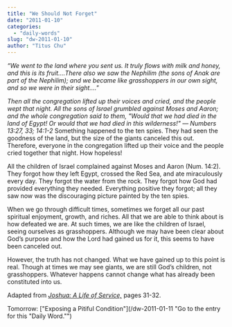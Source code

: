 ```yaml
---
title: "We Should Not Forget"
date: "2011-01-10"
categories: 
  - "daily-words"
slug: "dw-2011-01-10"
author: "Titus Chu"
---
```


_“We went to the land where you sent us. It truly flows with milk and honey, and this is its fruit....There also we saw the Nephilim (the sons of Anak are part of the Nephilim); and we became like grasshoppers in our own sight, and so we were in their sight...."_

_Then all the congregation lifted up their voices and cried, and the people wept that night. All the sons of Israel grumbled against Moses and Aaron; and the whole congregation said to them, "Would that we had died in the land of Egypt! Or would that we had died in this wilderness!" — Numbers 13:27, 33; 14:1-2_ Something happened to the ten spies. They had seen the goodness of the land, but the size of the giants canceled this out. Therefore, everyone in the congregation lifted up their voice and the people cried together that night. How hopeless!

All the children of Israel complained against Moses and Aaron (Num. 14:2). They forgot how they left Egypt, crossed the Red Sea, and ate miraculously every day. They forgot the water from the rock. They forgot how God had provided everything they needed. Everything positive they forgot; all they saw now was the discouraging picture painted by the ten spies.

When we go through difficult times, sometimes we forget all our past spiritual enjoyment, growth, and riches. All that we are able to think about is how defeated we are. At such times, we are like the children of Israel, seeing ourselves as grasshoppers. Although we may have been clear about God’s purpose and how the Lord had gained us for it, this seems to have been canceled out.

However, the truth has not changed. What we have gained up to this point is real. Though at times we may see giants, we are still God’s children, not grasshoppers. Whatever happens cannot change what has already been constituted into us.

Adapted from _[Joshua: A Life of Service,](/book-joshua/ "Go to the listing for this book.")_ pages 31-32.

Tomorrow: ["Exposing a Pitiful Condition"](/dw-2011-01-11 "Go to the entry for this "Daily Word."")
